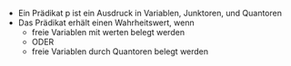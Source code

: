 - Ein Prädikat p ist ein Ausdruck in Variablen, Junktoren, und Quantoren
- Das Prädikat erhält einen Wahrheitswert, wenn
	- freie Variablen mit werten belegt werden
	- ODER
	- freie Variablen durch Quantoren belegt werden